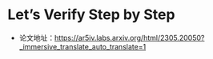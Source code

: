 # Let’s Verify Step by Step
- 论文地址：https://ar5iv.labs.arxiv.org/html/2305.20050?_immersive_translate_auto_translate=1
